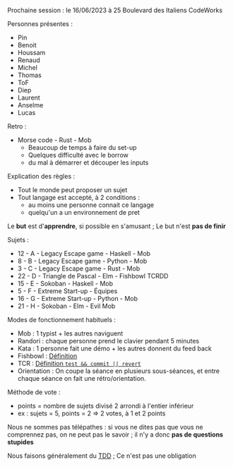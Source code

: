 Prochaine session : le 16/06/2023 à 25 Boulevard des Italiens CodeWorks

Personnes présentes :
- Pin
- Benoit 
- Houssam
- Renaud
- Michel
- Thomas
- ToF
- Diep
- Laurent 
- Anselme
- Lucas

Retro :
- Morse code - Rust - Mob
  - Beaucoup de temps à faire du set-up
  - Quelques difficulté avec le borrow
  - du mal à démarrer et découper les inputs

Explication des règles :
- Tout le monde peut proposer un sujet
- Tout langage est accepté, à 2 conditions :
  - au moins une personne connait ce langage
  - quelqu'un a un environnement de pret

Le **but** est d'**apprendre**, si possible en s'amusant ;
Le but n'est **pas de finir**

Sujets :
- 12 - A - Legacy Escape game - Haskell - Mob
- 8 - B - Legacy Escape game - Python - Mob
- 3 - C - Legacy Escape game - Rust - Mob
- 22 - D - Triangle de Pascal - Elm - Fishbowl TCRDD
- 15 - E - Sokoban - Haskell - Mob
- 5 - F - Extreme Start-up - Équipes
- 16 - G - Extreme Start-up - Python - Mob
- 21 - H - Sokoban - Elm - Evil Mob

Modes de fonctionnement habituels :
- Mob : 1 typist + les autres naviguent
- Randori : chaque personne prend le clavier pendant 5 minutes
- Kata : 1 personne fait une démo + les autres donnent du feed back
- Fishbowl : [Définition](https://en.wikipedia.org/wiki/Fishbowl_(conversation))
- TCR : [Définition `test && commit || revert`](https://medium.com/@kentbeck_7670/test-commit-revert-870bbd756864)
- Orientation : On coupe la séance en plusieurs sous-séances,
  et entre chaque séance on fait une rétro/orientation.

Méthode de vote :
- points = nombre de sujets divisé 2 arrondi à l'entier inférieur
- ex : sujets = 5, points = 2 => 2 votes, à 1 et 2 points

Nous ne sommes pas télépathes :
si vous ne dites pas que vous ne comprennez pas, on ne peut pas le savoir ;
il n'y a donc **pas de questions stupides**

Nous faisons généralement du [TDD](https://fr.wikipedia.org/wiki/Test_driven_development) ;
Ce n'est pas une obligation

